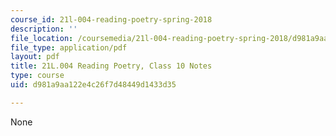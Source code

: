```yaml
---
course_id: 21l-004-reading-poetry-spring-2018
description: ''
file_location: /coursemedia/21l-004-reading-poetry-spring-2018/d981a9aa122e4c26f7d48449d1433d35_MIT21L_004S18_class10.pdf
file_type: application/pdf
layout: pdf
title: 21L.004 Reading Poetry, Class 10 Notes
type: course
uid: d981a9aa122e4c26f7d48449d1433d35

---
```

None
